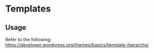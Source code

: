 # Templates

## Usage

Refer to the following: https://developer.wordpress.org/themes/basics/template-hierarchy/
